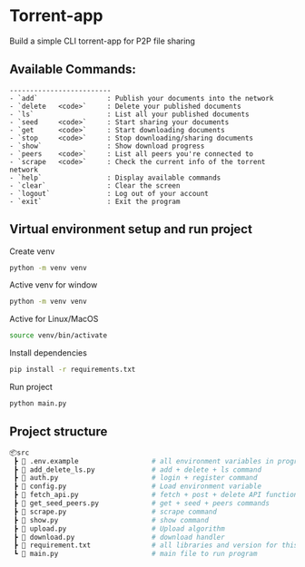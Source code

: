 # Torrent-app

Build a simple CLI torrent-app for P2P file sharing

## Available Commands:
    -------------------------
    - `add`                 : Publish your documents into the network
    - `delete   <code>`     : Delete your published documents
    - `ls`                  : List all your published documents 
    - `seed     <code>`     : Start sharing your documents 
    - `get      <code>`     : Start downloading documents
    - `stop     <code>`     : Stop downloading/sharing documents 
    - `show`                : Show download progress
    - `peers    <code>`     : List all peers you're connected to 
    - `scrape   <code>`     : Check the current info of the torrent network
    - `help`                : Display available commands
    - `clear`               : Clear the screen
    - `logout`              : Log out of your account
    - `exit`                : Exit the program



## Virtual environment setup and run project
Create venv
```sh
python -m venv venv
```
Active venv for window
```sh
python -m venv venv
```
Active for Linux/MacOS
```sh
source venv/bin/activate
```
Install dependencies
```sh
pip install -r requirements.txt
```
Run project 
```sh
python main.py
```


## Project structure

```py
📦src
 ┣ 📄 .env.example                  # all environment variables in program
 ┣ 📄 add_delete_ls.py              # add + delete + ls command
 ┣ 📄 auth.py                       # login + register command 
 ┣ 📄 config.py                     # Load environment variable 
 ┣ 📄 fetch_api.py                  # fetch + post + delete API function
 ┣ 📄 get_seed_peers.py             # get + seed + peers commands  
 ┣ 📄 scrape.py                     # scrape command
 ┣ 📄 show.py                       # show command 
 ┣ 📄 upload.py                     # Upload algorithm 
 ┣ 📄 download.py                   # download handler
 ┣ 📄 requirement.txt               # all libraries and version for this program  
 ┗ 📜 main.py                       # main file to run program
```
